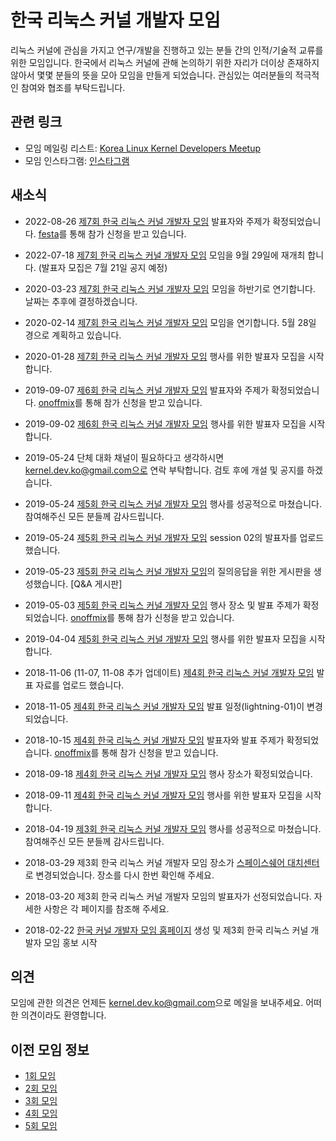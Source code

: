 # 한국 리눅스 커널 개발자 모임

리눅스 커널에 관심을 가지고 연구/개발을 진행하고 있는 분들 간의 인적/기술적 교류를 위한 모임입니다. 한국에서 리눅스 커널에 관해 논의하기 위한 자리가 더이상 존재하지 않아서 몇몇 분들의 뜻을 모아 모임을 만들게 되었습니다. 관심있는 여러분들의 적극적인 참여와 협조를 부탁드립니다.

## 관련 링크

* 모임 메일링 리스트: [Korea Linux Kernel Developers Meetup](https://groups.google.com/forum/?hl=ko#!forum/korea-linux-kernel-developers-meetup)
* 모임 인스타그램: [인스타그램](https://www.instagram.com/kernel.dev.ko/?hl=ko)

## 새소식

* 2022-08-26
[제7회 한국 리눅스 커널 개발자 모임](7th/) 발표자와 주제가 확정되었습니다. [festa](https://festa.io/events/2557)를 통해 참가 신청을 받고 있습니다.

* 2022-07-18
[제7회 한국 리눅스 커널 개발자 모임](7th/) 모임을 9월 29일에 재개최 합니다. (발표자 모집은 7월 21일 공지 예정)

* 2020-03-23
[제7회 한국 리눅스 커널 개발자 모임](7th/) 모임을 하반기로 연기합니다. 날짜는 추후에 결정하겠습니다.

* 2020-02-14
[제7회 한국 리눅스 커널 개발자 모임](7th/) 모임을 연기합니다. 5월 28일 경으로 계획하고 있습니다.

* 2020-01-28
[제7회 한국 리눅스 커널 개발자 모임](7th/) 행사를 위한 발표자 모집을 시작합니다.

* 2019-09-07
[제6회 한국 리눅스 커널 개발자 모임](6th/) 발표자와 주제가 확정되었습니다. [onoffmix](https://onoffmix.com/event/196640)를 통해 참가 신청을 받고 있습니다.

* 2019-09-02
[제6회 한국 리눅스 커널 개발자 모임](6th/) 행사를 위한 발표자 모집을 시작합니다.

* 2019-05-24
단체 대화 채널이 필요하다고 생각하시면 kernel.dev.ko@gmail.com으로 연락 부탁합니다. 검토 후에 개설 및 공지를 하겠습니다.

* 2019-05-24
[제5회 한국 리눅스 커널 개발자 모임](5th/) 행사를 성공적으로 마쳤습니다. 참여해주신 모든 분들께 감사드립니다.

* 2019-05-24
[제5회 한국 리눅스 커널 개발자 모임](5th/) session 02의 발표자를 업로드 했습니다.

* 2019-05-23
[제5회 한국 리눅스 커널 개발자 모임](5th/)의 질의응답을 위한 게시판을
생성했습니다. [Q&A 게시판]

* 2019-05-03
[제5회 한국 리눅스 커널 개발자 모임](5th/) 행사 장소 및 발표 주제가
확정되었습니다. [onoffmix](https://www.onoffmix.com/event/178349)를 통해 참가
신청을 받고 있습니다.

* 2019-04-04
[제5회 한국 리눅스 커널 개발자 모임](5th/) 행사를 위한 발표자 모집을 시작합니다.

* 2018-11-06 (11-07, 11-08 추가 업데이트)
[제4회 한국 리눅스 커널 개발자 모임](4th/) 발표 자료를 업로드 했습니다.

* 2018-11-05
[제4회 한국 리눅스 커널 개발자 모임](4th/) 발표 일정(lightning-01)이 변경되었습니다.

* 2018-10-15
[제4회 한국 리눅스 커널 개발자 모임](4th/) 발표자와 발표 주제가 확정되었습니다. [onoffmix](https://onoffmix.com/event/155146)를 통해 참가 신청을 받고 있습니다.

* 2018-09-18
[제4회 한국 리눅스 커널 개발자 모임](4th/) 행사 장소가 확정되었습니다.

* 2018-09-11
[제4회 한국 리눅스 커널 개발자 모임](4th/) 행사를 위한 발표자 모집을 시작합니다.

* 2018-04-19
[제3회 한국 리눅스 커널 개발자 모임](3rd/) 행사를 성공적으로 마쳤습니다. 참여해주신 모든 분들께 감사드립니다.

* 2018-03-29
제3회 한국 리눅스 커널 개발자 모임 장소가 [스페이스쉐어 대치센터](http://daechi.spaceshare.kr)로 변경되었습니다. 장소를 다시 한번 확인해 주세요.

* 2018-03-20
제3회 한국 리눅스 커널 개발자 모임의 발표자가 선정되었습니다. 자세한 사항은 각 페이지를 참조해 주세요.

* 2018-02-22
[한국 커널 개발자 모임 홈페이지](https://kernel-dev-ko.github.io) 생성 및 제3회 한국 리눅스 커널 개발자 모임 홍보 시작

## 의견
모임에 관한 의견은 언제든 [kernel.dev.ko@gmail.com](mailto:kernel.dev.ko@gmail.com)으로 메일을 보내주세요. 어떠한 의견이라도 환영합니다.

## 이전 모임 정보
* [1회 모임](https://onoffmix.com/event/83625)
* [2회 모임](2nd/)
* [3회 모임](3rd/)
* [4회 모임](4th/)
* [5회 모임](5th/)
